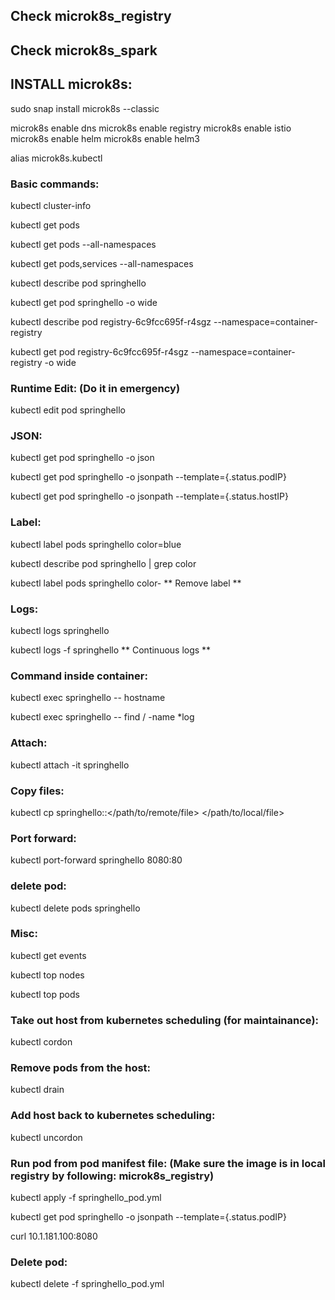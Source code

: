 ## Check microk8s_registry

## Check microk8s_spark

## INSTALL microk8s:

sudo snap install microk8s --classic

microk8s enable dns
microk8s enable registry
microk8s enable istio
microk8s enable helm
microk8s enable helm3

alias microk8s.kubectl

### Basic commands:

kubectl cluster-info

kubectl get pods

kubectl get pods --all-namespaces

kubectl get pods,services --all-namespaces

kubectl describe pod springhello

kubectl get pod springhello -o wide

kubectl describe pod registry-6c9fcc695f-r4sgz --namespace=container-registry

kubectl get pod registry-6c9fcc695f-r4sgz --namespace=container-registry -o wide


### Runtime Edit: (Do it in emergency)

kubectl edit pod springhello


### JSON:

kubectl get pod springhello -o json

kubectl get pod springhello -o jsonpath --template={.status.podIP}

kubectl get pod springhello -o jsonpath --template={.status.hostIP}


### Label:

kubectl label pods springhello color=blue

kubectl describe pod springhello  | grep color

kubectl label pods springhello color-		 ** Remove label **


### Logs:

kubectl logs springhello

kubectl logs -f springhello         ** Continuous logs **

### Command inside container:

kubectl exec springhello -- hostname

kubectl exec springhello -- find / -name *log

### Attach:

kubectl attach -it springhello

### Copy files:
kubectl cp springhello::</path/to/remote/file> </path/to/local/file>

### Port forward:

kubectl port-forward springhello 8080:80

### delete pod:

kubectl delete pods springhello

### Misc:

kubectl get events

kubectl top nodes

kubectl top pods

### Take out host from kubernetes scheduling (for maintainance):

kubectl cordon

### Remove pods from the host:

kubectl drain

### Add host back to kubernetes scheduling:

kubectl uncordon

### Run pod from pod manifest file:		(Make sure the image is in local registry by following:  microk8s_registry)

kubectl apply -f springhello_pod.yml 

kubectl get pod springhello -o jsonpath --template={.status.podIP}

curl 10.1.181.100:8080

### Delete pod:

kubectl delete -f springhello_pod.yml 
